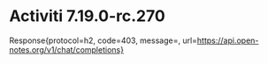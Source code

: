 # Activiti 7.19.0-rc.270
Response{protocol=h2, code=403, message=, url=https://api.open-notes.org/v1/chat/completions}